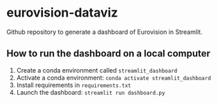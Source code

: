 # eurovision-dataviz

Github repository to generate a dashboard of Eurovision in Streamlit.

## How to run the dashboard on a local computer

1. Create a conda environment called `streamlit_dashboard`
2. Activate a conda environment: `conda activate streamlit_dashboard`
3. Install requirements in `requirements.txt`
4. Launch the dashboard: `streamlit run dashboard.py`
